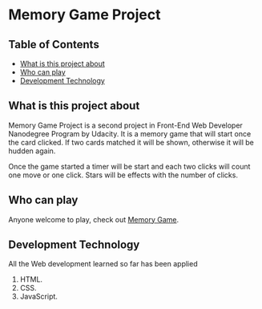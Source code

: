 # Memory Game Project

## Table of Contents

* [What is this project about](#what)
* [Who can play](#who)
* [Development Technology](#dev)

## What is this project about

Memory Game Project is a second project in Front-End Web Developer Nanodegree Program by Udacity. It is a memory game that will start once the card clicked.
If two cards matched it will be shown, otherwise it will be hudden again.

Once the game started a timer will be start and each two clicks will count one move or one click. Stars will be effects with the number of clicks.

## Who can play

Anyone welcome to play, check out [Memory Game](http://mohammedaziz.tk).

## Development Technology

All the Web development learned so far has been applied
1. HTML.
2. CSS.
3. JavaScript.

